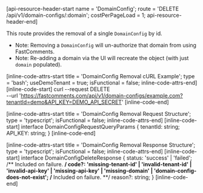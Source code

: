 [api-resource-header-start name = 'DomainConfig'; route = 'DELETE /api/v1/domain-configs/:domain'; costPerPageLoad = 1; api-resource-header-end]

This route provides the removal of a single `DomainConfig` by id.

- Note: Removing a `DomainConfig` will un-authorize that domain from using FastComments.
- Note: Re-adding a domain via the UI will recreate the object (with just `domain` populated).

[inline-code-attrs-start title = 'DomainConfig Removal cURL Example'; type = 'bash'; useDemoTenant = true; isFunctional = false; inline-code-attrs-end]
[inline-code-start]
curl --request DELETE \
  --url 'https://fastcomments.com/api/v1/domain-configs/example.com?tenantId=demo&API_KEY=DEMO_API_SECRET'
[inline-code-end]

[inline-code-attrs-start title = 'DomainConfig Removal Request Structure'; type = 'typescript'; isFunctional = false; inline-code-attrs-end]
[inline-code-start]
interface DomainConfigRequestQueryParams {
    tenantId: string;
    API_KEY: string;
}
[inline-code-end]

[inline-code-attrs-start title = 'DomainConfig Removal Response Structure'; type = 'typescript'; isFunctional = false; inline-code-attrs-end]
[inline-code-start]
interface DomainConfigDeleteResponse {
    status: 'success' | 'failed';
    /** Included on failure. **/
    code?: 'missing-tenant-id' | 'invalid-tenant-id' | 'invalid-api-key' | 'missing-api-key' | 'missing-domain' | 'domain-config-does-not-exist';
    /** Included on failure. **/
    reason?: string;
}
[inline-code-end]
